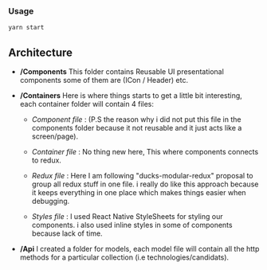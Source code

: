 ### Usage

```sh
yarn start 
```


## Architecture

- **/Components** This folder contains Reusable UI  presentational components some of them are (ICon / Header) etc.

- **/Containers** Here is where things starts to get a little bit interesting, each container folder will contain 4 files:

     - *Component file* :  (P.S the reason why i did not put this file in the components folder because it not reusable and it just acts like a screen/page).

    - *Container file* : 
    No thing new here, This where components connects to redux.
    
    - *Redux file* : Here I am following "ducks-modular-redux" proposal to group all redux stuff in one file. i really do like this approach because it keeps everything in one place which makes things easier when debugging.
    
    - *Styles file* :  I used React Native StyleSheets for styling our components. i also used inline styles in some of components because lack of time.

- **/Api** I created a folder for models, each model file will contain all the http methods for a particular collection (i.e technologies/candidats).


